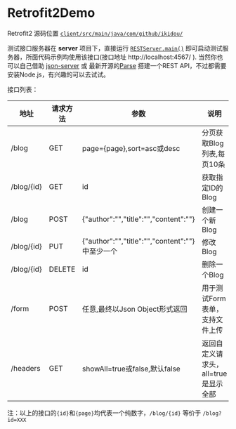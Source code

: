 # Retrofit2Demo

Retrofit2 源码位置 [`client/src/main/java/com/github/ikidou/`](https://github.com/ikidou/Retrofit2Demo/tree/master/client/src/main/java/com/github/ikidou)


测试接口服务器在 **server** 项目下，直接运行 [`RESTServer.main()`](server/src/main/java/com/github/ikidou/RESTServer.java) 即可启动测试服务器，所面代码示例均使用该接口(接口地址 http://localhost:4567/ ).
当然你也可以自己借助 [json-server](https://github.com/typicode/json-server) 或 最新开源的[Parse](https://github.com/ParsePlatform/parse-server) 搭建一个REST API，不过都需要安装Node.js，有兴趣的可以去试试。

接口列表：

|地址|请求方法|参数|说明|
|---|---|---|---|
|/blog|GET|page={page},sort=asc或desc|分页获取Blog列表,每页10条|
|/blog/{id}|GET|id|获取指定ID的Blog|
|/blog|POST|{"author":"","title":"","content":""}|创建一个新Blog|
|/blog/{id}|PUT|{"author":"","title":"","content":""} 中至少一个|修改Blog|
|/blog/{id}|DELETE|id|删除一个Blog|
|/form|POST|任意,最终以Json Object形式返回|用于测试Form表单，支持文件上传|
|/headers|GET|showAll=true或false,默认false|返回自定义请求头，all=true是显示全部|
 注：以上的接口的`{id}`和`{page}`均代表一个纯数字，`/blog/{id}` 等价于 `/blog?id=XXX`
